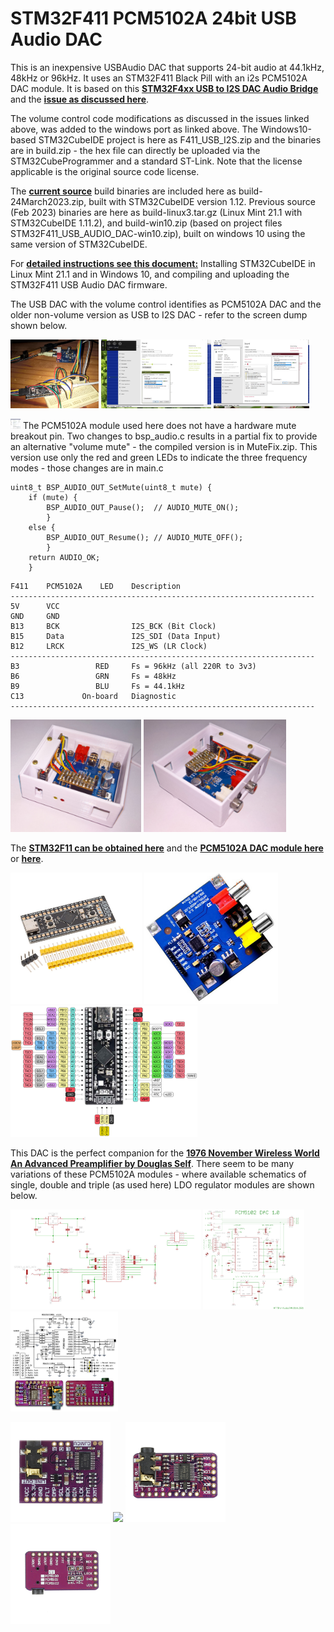 # STM32F411 PCM5102A 24bit USB Audio DAC

This is an inexpensive USBAudio DAC that supports 24-bit audio at 44.1kHz, 48kHz or 96kHz. It uses an STM32F411 Black Pill with an i2s PCM5102A DAC module.
It is based on this [**STM32F4xx USB to I2S DAC Audio Bridge**](https://github.com/har-in-air/STM32F411_USB_AUDIO_DAC) and the [**issue as discussed here**](https://github.com/har-in-air/STM32F411_USB_AUDIO_DAC/issues/7).

The volume control code modifications as discussed in the issues linked above, was added to the windows port as linked above. The Windows10-based STM32CubeIDE project is here as F411_USB_I2S.zip and the binaries are in build.zip - the hex file can directly be uploaded via the STM32CubeProgrammer and a standard ST-Link. Note that the license applicable is the original source code license. 

The [**current source**](https://github.com/har-in-air/STM32F411_USB_AUDIO_DAC/issues/14) build binaries are included here as build-24March2023.zip, built with STM32CubeIDE version 1.12. Previous source (Feb 2023) binaries are here as build-linux3.tar.gz (Linux Mint 21.1 with STM32CubeIDE 1.11.2), and build-win10.zip (based on project files STM32F411_USB_AUDIO_DAC-win10.zip), built on windows 10 using the same version of STM32CubeIDE.

For [**detailed instructions see this document:**](https://github.com/TobiasVanDyk/STM32F411-PCM5102A-24bit-USB-Audio-DAC/blob/main/Linux-Mint-211-and-Windows-10-compiling-and-uploading-the-STM32F411-USB-Audio-DAC-firmware.pdf) Installing STM32CubeIDE in Linux Mint 21.1 and in Windows 10, and compiling and uploading the STM32F411 USB Audio DAC firmware.

The USB DAC with the volume control identifies as PCM5102A DAC and the older non-volume version as USB to I2S DAC - refer to the screen dump shown below.

<p align="left">
<img src="images/dac1.jpg" height="110" /> 
<img src="images/dac2.jpg" height="110" /> 
<img src="images/dac3.jpg" height="110" /> 
</p>

<img src="images/MuteFix.jpg" width="16" height="16"/> The PCM5102A module used here does not have a hardware mute breakout pin. Two changes to bsp_audio.c results in a partial fix to provide an alternative "volume mute" - the compiled version is in MuteFix.zip. This version use only the red and green LEDs to indicate the three frequency modes - those changes are in main.c
``` 
uint8_t BSP_AUDIO_OUT_SetMute(uint8_t mute) {
	if (mute) {
		BSP_AUDIO_OUT_Pause();  // AUDIO_MUTE_ON();
		}
	else {
		BSP_AUDIO_OUT_Resume(); // AUDIO_MUTE_OFF();
		}
	return AUDIO_OK;
	}

``` 


``` 
F411    PCM5102A    LED    Description
--------------------------------------------------------------------
5V      VCC
GND     GND            
B13     BCK                I2S_BCK (Bit Clock)
B15     Data               I2S_SDI (Data Input)
B12     LRCK               I2S_WS (LR Clock)
-------------------------------------------------------------------- 
B3                 RED     Fs = 96kHz (all 220R to 3v3)
B6                 GRN     Fs = 48kHz
B9                 BLU     Fs = 44.1kHz
C13             On-board   Diagnostic
--------------------------------------------------------------------
``` 
<p align="left">
<img src="images/dac8.jpg" height="180" /> 
<img src="images/dac9.jpg" height="180" /> 
</p>

The [**STM32F11 can be obtained here**](https://www.robotics.org.za/STM32F411CEU6-MOD) and the [**PCM5102A DAC module here**](https://www.robotics.org.za/PCM5102) or [**here**](https://botshop.co.za/products/pcm5102-dac-i2s-interface-decoder-sound-card-board-digital-audio-gy-pcm5102-phat-format-player-module-for-raspberry-pi).

<p align="left">
<img src="images/mcu.jpg" height="210" />   
<img src="images/dac.jpg" height="210" />
<img src="images/pinout.png" height="210" />
</p>

This DAC is the perfect companion for the [**1976 November Wireless World An Advanced Preamplifier by Douglas Self**](https://github.com/TobiasVanDyk/Building-the-Advanced-Preamplifier-1976-Douglas-Self). There seem to be many variations of these PCM5102A modules - where available schematics of single, double and triple (as used here) LDO regulator modules are shown below.

<p align="left">
<img src="images/pcm5102a-singleLDOa.jpg" height="160" /> 
<img src="images/pcm5102a-singleLDOb.png" height="160" /> 
<img src="images/pcm5102a-doubleLDO.jpg" height="160" /> 
</p>
<p align="left">
<img src="images/pcm5102a-singleLDOtop.jpg" height="160" /> 
<img src="images/pcm5102a-singleLDObbottom.jpg" height="160" /> 
<img src="images/pcm5102a-doubleLDOtop.jpg" height="160" /> 
<img src="images/pcm5102a-doubleLDObottom.jpg" height="160" />	
</p>

